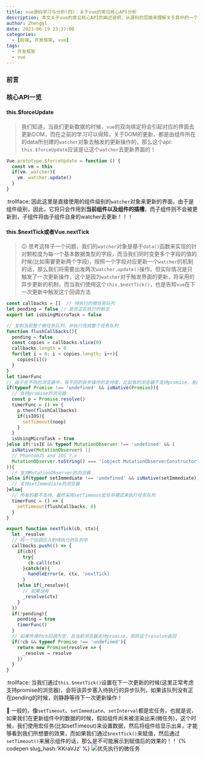 ```yaml
---
title: vue源码学习与分析(四)：关于vue的常见核心API分析
description: 本文关于vue的常见核心API的阐述说明，从源码的层面来理解关于其中的一个设计原理，从而更深刻的理解vue
author: Zhenggl
date: 2023-06-19 23:37:00
categories:
  - [前端, 开发框架, vue]
tags:
  - 开发框架
  - vue
---
```


### 前言

### 核心API一览

#### this.$forceUpdate
> 我们知道，当我们更新数据的时候，`vue`的双向绑定将会引起对应的界面去更新DOM，而在之前的学习可以得知，关于DOM的更新，都是由组件所在的data所创建的`watcher`对象去触发的更新操作的，那么这个api: `this.$forceUpdate`应该是让这个`watcher`去更新界面的！
```javascript
Vue.prototype.$forceUpdate = function () {
  const vm = this
  if(vm._watcher){
    vm._watcher.update()
  }
}
```
:trollface: 因此这里是直接使用的组件级别的`watcher`对象来更新的界面，由于是组件级别，因此，它将只会作用到**当前组件以及组件的插槽**，而子组件则不会被更新到，子组件将由子组件自身的watcher去更新！！！

#### this.$nextTick或者Vue.nextTick
> :confused: 思考这样子一个问题，我们的`watcher`对象是基于`data()`函数来实现的针对颗粒度为每一个基本数据类型的字段，而当我们同时变更多个字段的值的时候(比如需要更新两个字段)，按照一个字段对应更新一个`watcher`的机制的话，那么我们将需要出发两次`watcher.update()`操作，但实际情况是只触发了一次更新操作，这个是因为`watcher`对于触发界面的更新，将采用的异步更新的机制，而当我们使用这个`this.$nextTick()`，也是告知`vue`在下一次更新中触发这个回调方法
```javascript
const callbacks = []  // 待执行的微任务队列
let pending = false // 是否正在执行的标志
export let isUsingMicroTask = false

// 复制当前整个微任务队列，并执行完成整个任务队列
function flushCallbacks(){
  pending = false
  const copies = callbacks.slice(0)
  callbacks.length = 0
  for(let i = 0; i < copies.length; i++){
    copies[i]()
  }
}
let timerFunc
// 由于在不同的浏览器中，有不同的异步操作的支持度，比如有的浏览器不支持promise，有的不支持setImmediate等等，因此有下属的一系列判断
if(typeof Promise !== 'undefined' && isNative(Promise)){
  // 支持promise的浏览器
  const p = Promise.resolve()
  timerFunc = () => {
    p.then(flushCallbacks)
    if(isIOS){
      setTimeout(noop)
    }
  }
  isUsingMicroTask = true
}else if(!isIE && typeof MutationObserver !== 'undefined' && (
  isNative(MutationObserver) ||
  // PhantomJS and iOS 7.x
  MutationObserver.toString() === '[object MutationObserverConstructor]'
)){
  // 支持MutationObserver的浏览器
}else if(typeof setImmediate !== 'undefined' && isNative(setImmediate)){
  // 支持setImmediate的浏览器
}else{
  // 所有的都不支持，最终采用setTimeout宏任务模式来执行任务队列
  timerFunc = () => {
    setTimeout(flushCallbacks, 0)
  }
}

export function nextTick(cb, ctx){
  let _resolve
  // 将一个回调压入到待执行的队列中
  callbacks.push(() => {
    if(cb){
      try{
        cb.call(ctx)
      }catch(e){
        handleError(e, ctx, 'nextTick)
      }
    }else if(_resolve){
      // 如果没有
      _resolve(ctx)
    }
  })
  if(!pending){
    pending = true
    timerFunc()
  }
  // 如果传递的cb回调为空，且当前浏览器支持promise，则将这个resolve返回
  if(!cb && typeof Promise !== 'undefined'){
    return new Promise(resolve => {
      _resolve = resolve
    })
  }
}
```
:trollface: 当我们通过`this.$nextTick()`设置在下一次更新的时候(这里正常考虑支持promise的浏览器)，会将该异步塞入待执行的异步队列，如果该队列没有正在pending的时候，则静静等待下一次更新操作！

:stars: 一般的，像`setTimeout`、`setImmediate`、`setInterval`都是宏任务，也就是说，如果我们在更新组件中的数据的时候，假如组件尚未被渲染出来(微任务)，这个时候，我们使用宏任务(比如setTimeout)来设置数据，然后将组件给显示出来，才能够看到我们所想要的效果，而如果我们通过`$nextTick()`来赋值，然后通过`setTimeout()`来展示组件的话，那么是不可能展示到赋值后的效果的！！
{% codepen slug_hash:'KKraVJz' %}
![优先执行的微任务](优先执行的微任务.png)
